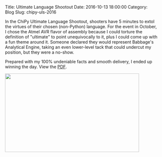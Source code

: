 Title: Ultimate Language Shootout
Date: 2016-10-13 18:00:00
Category: Blog
Slug: chipy-uls-2016

In the ChiPy Ultimate Language Shootout, shooters have 5 minutes to extol the virtues of their chosen (non-Python) language. For the event in October, I chose the Atmel AVR flavor of assembly because I could torture the definition of "ultimate" to point unequivocally to it, plus I could come up with a fun theme around it. Someone declared they would represent Babbage's Analytical Engine, taking an even lower-level tack that could undercut my position, but they were a no-show.

Prepared with my 100% undeniable facts and smooth delivery, I ended up winning the day. View the [PDF][pdf].

<!-- ![montage]({filename}/images/uls/montage.png) -->
[<img src="{filename}/images/uls/coverslide.jpg" height="260" width="443">][pdf]


[pdf]: {filename}/images/uls/uls-timkovich-assembly.pdf
